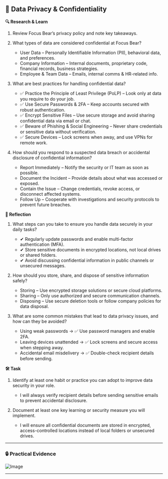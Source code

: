 ## 🔐 Data Privacy & Confidentiality

**🔍 Research & Learn**

1. Review Focus Bear’s privacy policy and note key takeaways.

2. What types of data are considered confidential at Focus Bear?

   - User Data – Personally Identifiable Information (PII), behavioral data, and preferences.
   - Company Information – Internal documents, proprietary code, financial records, business strategies.
   - Employee & Team Data – Emails, internal comms & HR-related info.

3. What are best practices for handling confidential data?

   - ✅ Practice the Principle of Least Privilege (PoLP) – Look only at data you require to do your job.
   - ✅ Use Secure Passwords & 2FA – Keep accounts secured with robust authentication.
   - ✅ Encrypt Sensitive Files – Use secure storage and avoid sharing confidential data via email or chat.
   - ✅ Beware of Phishing & Social Engineering – Never share credentials or sensitive data without verification.
   - ✅ Secure Devices – Lock screens when away, and use VPNs for remote work.

4. How should you respond to a suspected data breach or accidental disclosure of confidential information?

   - Report Immediately – Notify the security or IT team as soon as possible.
   - Document the Incident – Provide details about what was accessed or exposed.
   - Contain the Issue – Change credentials, revoke access, or disconnect affected systems.
   - Follow Up – Cooperate with investigations and security protocols to prevent future breaches.

**📝 Reflection**

1. What steps can you take to ensure you handle data securely in your daily tasks?

   - ✔ Regularly update passwords and enable multi-factor authentication (MFA).
   - ✔ Store sensitive documents in encrypted locations, not local drives or shared folders.
   - ✔ Avoid discussing confidential information in public channels or unsecured messages.

2. How should you store, share, and dispose of sensitive information safely?

   - Storing – Use encrypted storage solutions or secure cloud platforms.
   - Sharing – Only use authorized and secure communication channels.
   - Disposing – Use secure deletion tools or follow company policies for data disposal.

3. What are some common mistakes that lead to data privacy issues, and how can they be avoided?

   - Using weak passwords → ✅ Use password managers and enable 2FA.
   - Leaving devices unattended → ✅ Lock screens and secure access when stepping away.
   - Accidental email misdelivery → ✅ Double-check recipient details before sending.

**🛠️ Task**

1. Identify at least one habit or practice you can adopt to improve data security in your role.

   - I will always verify recipient details before sending sensitive emails to prevent accidental disclosure.

2. Document at least one key learning or security measure you will implement.

   - I will ensure all confidential documents are stored in encrypted, access-controlled locations instead of local folders or unsecured drives.

---

### 🔒 Practical Evidence

![Image](https://github.com/user-attachments/assets/4c29e4ce-8823-413a-b337-823a0060cce6)

---
